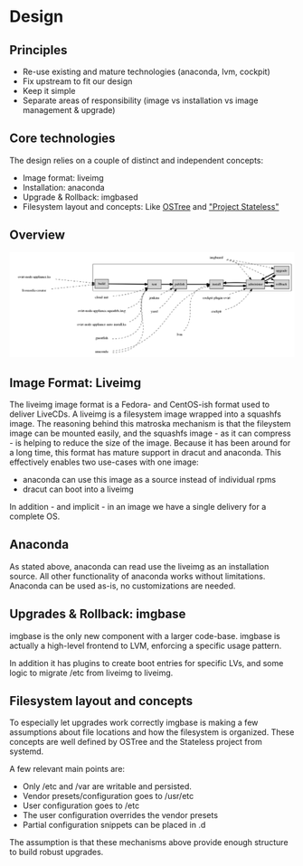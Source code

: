 # Design

## Principles

* Re-use existing and mature technologies (anaconda, lvm, cockpit)
* Fix upstream to fit our design
* Keep it simple
* Separate areas of responsibility (image vs installation vs image management & upgrade)

## Core technologies

The design relies on a couple of distinct and independent concepts:

* Image format: liveimg
* Installation: anaconda
* Upgrade & Rollback: imgbased
* Filesystem layout and concepts: Like [OSTree](https://github.com/GNOME/ostree) and ["Project Stateless"](http://0pointer.net/blog/projects/stateless.html)

## Overview

![](imgs/ngn-flow.dot.png)

## Image Format: Liveimg

The liveimg image format is a Fedora- and CentOS-ish format used to deliver LiveCDs.
A liveimg is a filesystem image wrapped into a squashfs image.
The reasoning behind this matroska mechanism is that the fileystem image can be mounted easily, and the squashfs image - as it can compress - is helping to reduce the size of the image.
Because it has been around for a long time, this format has mature support in dracut and anaconda.
This effectively enables two use-cases with one image:

* anaconda can use this image as a source instead of individual rpms
* dracut can boot into a liveimg

In addition - and implicit - in an image we have a single delivery for a complete OS.

## Anaconda

As stated above, anaconda can read use the liveimg as an installation source. All other functionality of anaconda works without limitations.
Anaconda can be used as-is, no customizations are needed.

## Upgrades & Rollback: imgbase

imgbase is the only new component with a larger code-base.
imgbase is actually a high-level frontend to LVM, enforcing a specific usage pattern.

In addition it has plugins to create boot entries for specific LVs, and some logic to migrate /etc from liveimg to liveimg.

## Filesystem layout and concepts

To especially let upgrades work correctly imgbase is making a few assumptions about file locations and how the filesystem is organized.
These concepts are well defined by OSTree and the Stateless project from systemd.

A few relevant main points are:

* Only /etc and /var are writable and persisted.
* Vendor presets/configuration goes to /usr/etc
* User configuration goes to /etc
* The user configuration overrides the vendor presets
* Partial configuration snippets can be placed in <conf>.d

The assumption is that these mechanisms above provide enough structure to build robust upgrades.